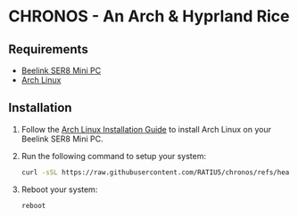 # CHRONOS - An Arch & Hyprland Rice

## Requirements

- [Beelink SER8 Mini PC](https://www.bee-link.com/products/beelink-ser8-8745hs)
- [Arch Linux](https://archlinux.org/)

## Installation

1. Follow the [Arch Linux Installation Guide](https://wiki.archlinux.org/title/Installation_guide) to install Arch Linux on your Beelink SER8 Mini PC.
2. Run the following command to setup your system:

    ```bash
    curl -sSL https://raw.githubusercontent.com/RATIU5/chronos/refs/heads/main/boot.sh | bash
    ```
3. Reboot your system:

    ```bash
    reboot
    ```